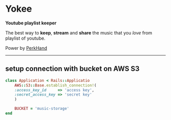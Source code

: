# Yokee

**Youtube playlist keeper**

The best way to **keep**, **stream** and **share** the music that you *love* from playlist of youtube.

Power by [PerkHand](http://perkhand.com)

___

## setup connection with bucket on AWS S3

```ruby
class Application < Rails::Applicatio
    AWS::S3::Base.establish_connection!(
    :access_key_id     => 'access key',
    :secret_access_key => 'secret key'
    )

    BUCKET = 'music-storage'
end
```
